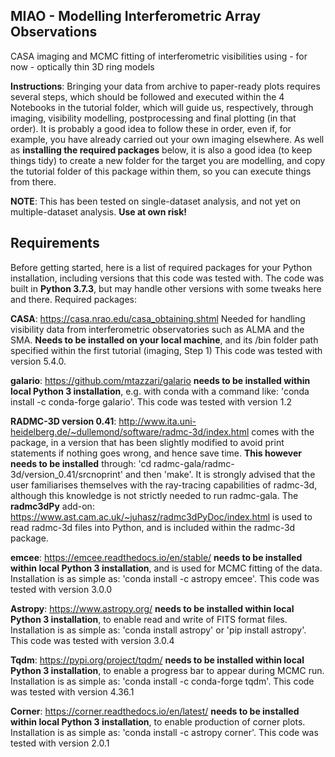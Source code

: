 ## MIAO - Modelling Interferometric Array Observations
CASA imaging and MCMC fitting of interferometric visibilities using - for now - optically thin 3D ring models

**Instructions**: 
Bringing your data from archive to paper-ready plots requires several steps, which should be followed and executed within the 4 Notebooks in the tutorial folder, which will guide us, respectively, through imaging, visibility modelling, postprocessing and final plotting (in that order). It is probably a good idea to follow these in order, even if, for example, you have already carried out your own imaging elsewhere.
As well as **installing the required packages** below, it is also a good idea (to keep things tidy) to create a new folder for the target you are modelling, and copy the tutorial folder of this package within them, so you can execute things from there.

**NOTE**:
This has been tested on single-dataset analysis, and not yet on multiple-dataset analysis. **Use at own risk!**



## Requirements

Before getting started, here is a list of required packages for your Python installation, including versions that this code was tested with. The code was built in **Python 3.7.3**, but may handle other versions with some tweaks here and there. Required packages:

**CASA**:
https://casa.nrao.edu/casa_obtaining.shtml
Needed for handling visibility data from interferometric observatories such as ALMA and the SMA.
**Needs to be installed on your local machine**, and its /bin folder path specified within the first tutorial (imaging, Step 1) This code was tested with version 5.4.0.

**galario**:
https://github.com/mtazzari/galario
**needs to be installed within local Python 3 installation**, e.g. with conda with a command like: 'conda install -c conda-forge galario'. This code was tested with version 1.2

**RADMC-3D version 0.41**:
http://www.ita.uni-heidelberg.de/~dullemond/software/radmc-3d/index.html
comes with the package, in a version that has been slightly modified to avoid print statements if nothing goes wrong, and hence save time. **This however needs to be installed** through: 'cd radmc-gala/radmc-3d/version_0.41/srcnoprint' and then 'make'. It is strongly advised that the user familiarises themselves with the ray-tracing capabilities of radmc-3d, although this knowledge is not strictly needed to run radmc-gala.
The **radmc3dPy** add-on: https://www.ast.cam.ac.uk/~juhasz/radmc3dPyDoc/index.html is used to read radmc-3d files into Python, and is included within the radmc-3d package.

**emcee**:
https://emcee.readthedocs.io/en/stable/
**needs to be installed within local Python 3 installation**, and is used for MCMC fitting of the data.
Installation is as simple as: 'conda install -c astropy emcee'. This code was tested with version 3.0.0

**Astropy**:
https://www.astropy.org/
**needs to be installed within local Python 3 installation**, to enable read and write of FITS format files. Installation is as simple as: 'conda install astropy' or 'pip install astropy'. This code was tested with version 3.0.4

**Tqdm**:
https://pypi.org/project/tqdm/
**needs to be installed within local Python 3 installation**, to enable a progress bar to appear during MCMC run.
Installation is as simple as: 'conda install -c conda-forge tqdm'. This code was tested with version 4.36.1

**Corner**:
https://corner.readthedocs.io/en/latest/
**needs to be installed within local Python 3 installation**, to enable production of corner plots.
Installation is as simple as: 'conda install -c astropy corner'. This code was tested with version 2.0.1

